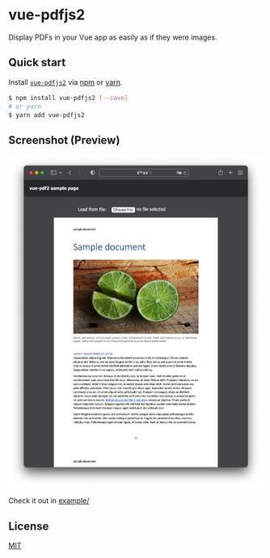 # vue-pdfjs2

Display PDFs in your Vue app as easily as if they were images.

## Quick start

Install [`vue-pdfjs2`][vue-pdf2-npm] via [npm](https://npmjs.com) or [yarn](https://classic.yarnpkg.com).

```sh
$ npm install vue-pdfjs2 [--save]
# or yarn
$ yarn add vue-pdfjs2
```

## Screenshot (Preview)

![preview](.github/preview.png)

Check it out in [example/](example)

## License

[MIT](LICENSE)

[vue-pdf2-npm]: https://www.npmjs.com/package/vue-pdfjs2
